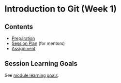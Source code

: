 # Introduction to Git (Week 1)

## Contents

- [Preparation](./preparation.md)
- [Session Plan](./session-plan.md) (for mentors)
- [Assignment](./assignment.md)

## Session Learning Goals

See [module learning goals](../README.md).
